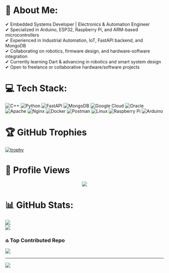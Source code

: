 # 💫 About Me:
✔ Embedded Systems Developer | Electronics & Automation Engineer  
✔ Specialized in Arduino, ESP32, Raspberry Pi, and ARM-based microcontrollers  
✔ Experienced in Industrial Automation, IoT, FastAPI backend, and MongoDB  
✔ Collaborating on robotics, firmware design, and hardware-software integration  
✔ Currently learning Dart & advancing in robotics and smart system design  
✔ Open to freelance or collaborative hardware/software projects

# 💻 Tech Stack:
![C++](https://img.shields.io/badge/c++-%2300599C.svg?style=plastic&logo=c%2B%2B&logoColor=white)
![Python](https://img.shields.io/badge/python-3670A0?style=plastic&logo=python&logoColor=ffdd54)
![FastAPI](https://img.shields.io/badge/FastAPI-005571?style=plastic&logo=fastapi)
![MongoDB](https://img.shields.io/badge/MongoDB-%234ea94b.svg?style=plastic&logo=mongodb&logoColor=white)
![Google Cloud](https://img.shields.io/badge/Google%20Cloud-%234285F4.svg?style=plastic&logo=google-cloud&logoColor=white)
![Oracle](https://img.shields.io/badge/Oracle-F80000?style=plastic&logo=oracle&logoColor=white)
![Apache](https://img.shields.io/badge/apache-%23D42029.svg?style=plastic&logo=apache&logoColor=white)
![Nginx](https://img.shields.io/badge/nginx-%23009639.svg?style=plastic&logo=nginx&logoColor=white)
![Docker](https://img.shields.io/badge/docker-%230db7ed.svg?style=plastic&logo=docker&logoColor=white)
![Postman](https://img.shields.io/badge/Postman-FF6C37?style=plastic&logo=postman&logoColor=white)
![Linux](https://img.shields.io/badge/Linux-FCC624?style=plastic&logo=linux&logoColor=black)
![Raspberry Pi](https://img.shields.io/badge/-RaspberryPi-C51A4A?style=plastic&logo=Raspberry-Pi)
![Arduino](https://img.shields.io/badge/-Arduino-00979D?style=plastic&logo=Arduino&logoColor=white)

# 🏆 GitHub Trophies
[![trophy](https://github-profile-trophy.vercel.app/?username=mr-mohamadmhz&theme=onedark&no-frame=true&margin-w=15&margin-h=15)](https://github.com/ryo-ma/github-profile-trophy)

# 👀 Profile Views
<div align="center">
  <img src="https://profile-counter.glitch.me/mr-mohamadmhz/count.svg?"  />
</div>

# 📊 GitHub Stats:
![](https://github-readme-stats.vercel.app/api?username=alibij&theme=omni&hide_border=false&include_all_commits=true&count_private=true)  
![](https://github-readme-streak-stats.herokuapp.com/?user=alibij&theme=omni&hide_border=false)

### 🔝 Top Contributed Repo
![](https://github-contributor-stats.vercel.app/api?username=alibij&limit=5&theme=dark&combine_all_yearly_contributions=true)

---
[![](https://visitcount.itsvg.in/api?id=alibij&icon=2&color=4)](https://visitcount.itsvg.in)
